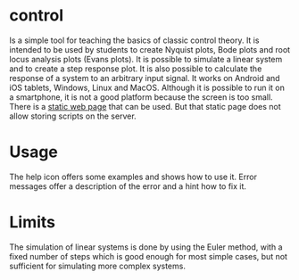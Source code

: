 # control #

Is a simple tool for teaching the basics of classic control theory.
It is intended to be used by students to create Nyquist plots, 
Bode plots and root locus analysis plots (Evans plots). It is possible 
to simulate a linear system and to create a step response plot. 
It is also possible to calculate the response of a system to an arbitrary 
input signal.
It works on Android and iOS tablets, Windows, Linux and MacOS.
Although it is possible to run it on a smartphone, it is not a good 
platform because the screen is too small.
There is a [static web page](https://hneemann.github.io/control/) 
that can be used. But that static page does not allow storing scripts on 
the server. 

# Usage #

The help icon offers some examples and shows how to use it. Error messages
offer a description of the error and a hint how to fix it.

# Limits #

The simulation of linear systems is done by using the Euler method, with a 
fixed number of steps which is good enough for most simple cases, but not 
sufficient for simulating more complex systems.

